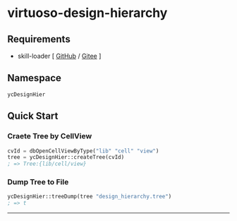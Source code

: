 # virtuoso-design-hierarchy

## Requirements

+ skill-loader [ [GitHub](https://github.com/yeungchie/skill-loader "https://github.com/yeungchie/skill-loader") / [Gitee](https://gitee.com/yeungchie/skill-loader "https://gitee.com/yeungchie/skill-loader") ]

## Namespace

`ycDesignHier`

## Quick Start

### Craete Tree by CellView

```lisp
cvId = dbOpenCellViewByType("lib" "cell" "view")
tree = ycDesignHier::createTree(cvId)
; => Tree:{lib/cell/view}
```

### Dump Tree to File

```lisp
ycDesignHier::treeDump(tree "design_hierarchy.tree")
; => t
```

---
